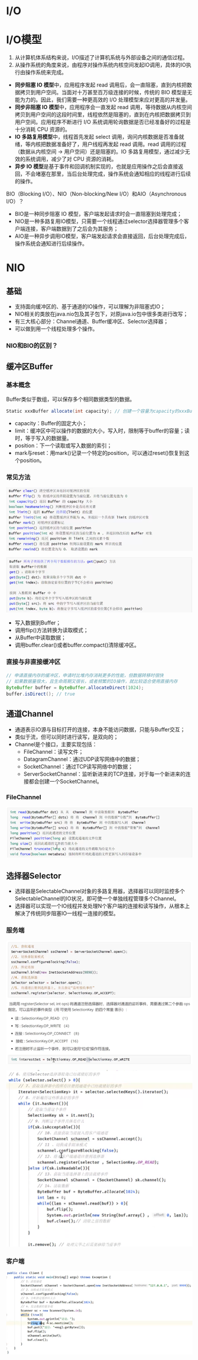 # I/O

# I/O模型

1. 从计算机体系结构来说，I/O描述了计算机系统与外部设备之间的通信过程。
2. 从操作系统的角度来说，由程序对操作系统内核空间发起IO调用，具体的IO执行由操作系统来完成。
- **同步阻塞 IO 模型**中，应用程序发起 read 调用后，会一直阻塞，直到内核把数据拷贝到用户空间。当面对十万甚至百万级连接的时候，传统的 BIO 模型是无能为力的。因此，我们需要一种更高效的 I/O 处理模型来应对更高的并发量。
- **同步非阻塞 IO 模型**中，应用程序会一直发起 read 调用，等待数据从内核空间拷贝到用户空间的这段时间里，线程依然是阻塞的，直到在内核把数据拷贝到用户空间。应用程序不断进行 I/O 系统调用轮询数据是否已经准备好的过程是十分消耗 CPU 资源的。
- **IO 多路复用模型**中，线程首先发起 select 调用，询问内核数据是否准备就绪，等内核把数据准备好了，用户线程再发起 read 调用。read 调用的过程（数据从内核空间 -> 用户空间）还是阻塞的。IO 多路复用模型，通过减少无效的系统调用，减少了对 CPU 资源的消耗。
- **异步 IO 模型**是基于事件和回调机制实现的，也就是应用操作之后会直接返回，不会堵塞在那里，当后台处理完成，操作系统会通知相应的线程进行后续的操作。

BIO（Blocking I/O）、NIO（Non-blocking/New I/O）和AIO（Asynchronous I/O）？

- BIO是一种同步阻塞 IO 模型，客户端发起请求时会一直阻塞到处理完成；
- NIO是一种多路复用IO模型，只需要一个线程通过selector选择器管理多个客户端连接，客户端数据到了之后会为其服务；
- AIO是一种异步调用IO模型，客户端发起请求会直接返回，后台处理完成后，操作系统会通知进行后续操作。

# NIO

## 基础

- 支持面向缓冲区的、基于通道的IO操作，可以理解为非阻塞式IO；
- NIO相关的类放在java.nio包及其子包下，对原java.io包中很多类进行改写；
- 有三大核心部分：Channel通道、Buffer缓冲区、Selector选择器；
- 可以做到用一个线程处理多个操作。

### NIO和BIO的区别？

## 缓冲区Buffer

### 基本概念

Buffer类似于数组，可以保存多个相同数据类型的数据。

```java
Static xxxBuffer allocate(int capacity); // 创建一个容量为capacity的xxxBuffer对象
```

- capacity：Buffer的固定大小；
- limit：缓冲区中可以操作的数据的大小，写入时，限制等于buffer的容量；读时，等于写入的数据量。
- position：下一个读取或写入数据的索引；
- mark与reset：用mark()记录一个特定的position，可以通过reset()恢复到这个position。

### 常见方法

![Untitled](I%20O%20cdbf76180f9b4de2b07eff5d3487afb9/Untitled.png)

![Untitled](I%20O%20cdbf76180f9b4de2b07eff5d3487afb9/Untitled%201.png)

- 写入数据到Buffer；
- 调用flip()方法转换为读取模式；
- 从Buffer中读取数据；
- 调用buffer.clear()或者buffer.compact()清除缓冲区。

### 直接与非直接缓冲区

```java
// 申请直接内存的缓冲区，申请时比堆内存消耗更多的性能，但数据转移时很快
// 如果数据量很大，且生命周期又很长，或者频繁的IO操作，就比较适合使用直接内存
ByteBuffer buffer = ByteBuffer.allocateDirect(1024);
buffer.isDirect(); // true
```

## 通道Channel

- 通道表示IO源与目标打开的连接，本身不能访问数据，只能与Buffer交互；
- 类似于流，但可以同时进行读写，是双向的；
- Channel是个接口，主要实现包括：
    - FileChannel：读写文件；
    - DatagramChannel：通过UDP读写网络中的数据；
    - SocketChannel：通过TCP读写网络中的数据；
    - ServerSocketChannel：监听新进来的TCP连接，对于每一个新进来的连接都会创建一个SocketChannel。

### FileChannel

![Untitled](I%20O%20cdbf76180f9b4de2b07eff5d3487afb9/Untitled%202.png)

## 选择器Selector

- 选择器是SelectableChannel对象的多路复用器，选择器可以同时监控多个SelectableChannel的IO状况，即可使一个单独线程管理多个Channel。
- 选择器可以实现一个IO线程并发处理N个客户端的连接和读写操作，从根本上解决了传统同步阻塞IO一线程一连接的模型。

### 服务端

![Untitled](I%20O%20cdbf76180f9b4de2b07eff5d3487afb9/Untitled%203.png)

![Untitled](I%20O%20cdbf76180f9b4de2b07eff5d3487afb9/Untitled%204.png)

### 客户端

![Untitled](I%20O%20cdbf76180f9b4de2b07eff5d3487afb9/Untitled%205.png)